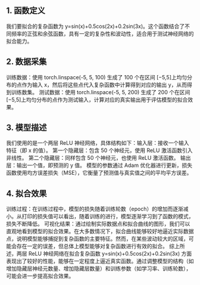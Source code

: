 ## 1. 函数定义
我们要拟合的复杂函数为 y=sin(x)+0.5cos(2x)+0.2sin(3x)。这个函数结合了不同频率的正弦和余弦函数，具有一定的复杂性和波动性，适合用于测试神经网络的拟合能力。
## 2. 数据采集
训练数据：使用 torch.linspace(-5, 5, 100) 生成了 100 个在区间 [−5,5]上均匀分布的点作为输入 x，然后将这些点代入复杂函数中计算得到对应的输出 y，从而得到训练数集。
测试数据：使用 torch.linspace(-5, 5, 200) 生成了 200 个在区间 [−5,5]上均匀分布的点作为测试输入，计算对应的真实输出用于评估模型的拟合效果。
## 3. 模型描述
我们使用的是一个两层 ReLU 神经网络，具体结构如下：输入层：接收一个输入特征（即 x 的值）。
第一个隐藏层：包含 50 个神经元，使用 ReLU 激活函数引入非线性。
第二个隐藏层：同样包含 50 个神经元，也使用 ReLU 激活函数。
输出层：输出一个值，即预测的 y 值。
模型的参数通过 Adam 优化器进行更新，损失函数使用均方误差损失（MSE），它衡量了预测值与真实值之间的平均平方误差。
## 4. 拟合效果
训练过程：在训练过程中，模型的损失随着训练轮数（epoch）的增加而逐渐减小。从打印的损失值可以看出，随着训练的进行，模型逐渐学习到了函数的模式，损失不断降低。
可视化结果：通过绘制实际数据点和拟合曲线的图形，我们可以直观地看到模型的拟合效果。在大多数情况下，拟合曲线能够较好地逼近实际数据点，说明模型能够捕捉到复杂函数的主要特征。然而，在某些波动较大的区域，可能会存在一定的误差，但总体上模型能够对复杂函数进行有效的拟合。
综上所述，两层 ReLU 神经网络在拟合复杂函数 y=sin(x)+0.5cos(2x)+0.2sin(3x) 方面表现出了较好的性能，能够在一定程度上逼近真实函数。通过调整模型的结构（如增加隐藏层神经元数量、增加隐藏层数量）和训练参数（如学习率、训练轮数），可能会进一步提高拟合效果。